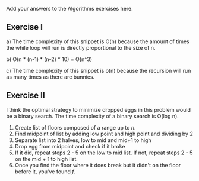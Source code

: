 Add your answers to the Algorithms exercises here.
## Exercise I

a) The time complexity of this snippet is O(n) because the amount of times the while loop will run is directly proportional to the size of n.

b) O(n * (n-1) * (n-2) * 10) = O(n^3)

c) The time complexity of this snippet is o(n) because the recursion will run as many times as there are bunnies.

## Exercise II

I think the optimal strategy to minimize dropped eggs in this problem would be a binary search. The time complexity of a binary search is O(log n).

1. Create list of floors composed of a range up to _n_.
2. Find midpoint of list by adding low point and high point and dividing by 2
3. Separate list into 2 halves, low to mid and mid+1 to high
4. Drop egg from midpoint and check if it broke
5. If it did, repeat steps 2 - 5 on the low to mid list. If not, repeat steps 2 - 5 on the mid + 1 to high list.
6. Once you find the floor where it does break but it didn't on the floor before it, you've found _f_.